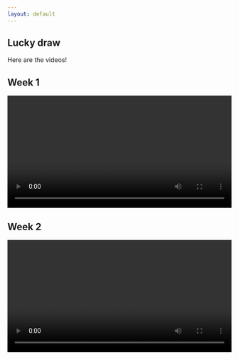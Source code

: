 ```yaml
---
layout: default
---
```



## Lucky draw

Here are the videos!

## Week 1

<video id="1" width="100%"  controls>
  <source src="{{site.baseurl}}/assets/video/week1.mp4" type="video/mp4">
Your browser does not support the video tag.
</video>

## Week 2

<video id="2" width="100%"  controls>
  <source src="{{site.baseurl}}/assets/video/week2.mp4" type="video/mp4">
Your browser does not support the video tag.
</video>


